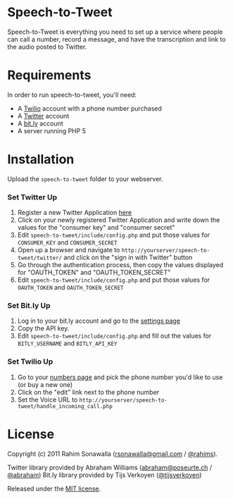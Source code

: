 Speech-to-Tweet
===============

Speech-to-Tweet is everything you need to set up a service where people can call a number, record a message, and have the transcription and link to the audio posted to Twitter.


Requirements
============

In order to run speech-to-tweet, you'll need:

* A [Twilio](http://www.twilio.com) account with a phone number purchased
* A [Twitter](http://twitter.com) account
* A [bit.ly](http://bit.ly) account
* A server running PHP 5


Installation
============

Upload the `speech-to-tweet` folder to your webserver.

### Set Twitter Up

1. Register a new Twitter Application [here](https://twitter.com/apps/new)
2. Click on your newly registered Twitter Application and write down the values for the "consumer key" and "consumer secret"
3. Edit `speech-to-tweet/include/config.php` and put those values for `CONSUMER_KEY` and `CONSUMER_SECRET`
4. Open up a browser and navigate to `http://yourserver/speech-to-tweet/twitter/` and click on the "sign in with Twitter" button
5. Go through the authentication process, then copy the values displayed for "OAUTH_TOKEN" and "OAUTH_TOKEN_SECRET"
6. Edit `speech-to-tweet/include/config.php` and put those values for `OAUTH_TOKEN` and `OAUTH_TOKEN_SECRET`


### Set Bit.ly Up

1. Log in to your bit.ly account and go to the [settings page](http://bit.ly/a/account)
2. Copy the API key.
3. Edit `speech-to-tweet/include/config.php` and fill out the values for `BITLY_USERNAME` and `BITLY_API_KEY`


### Set Twilio Up

1. Go to your [numbers page](https://www.twilio.com/user/account/phone-numbers/) and pick the phone number you'd like to use (or buy a new one)
2. Click on the "edit" link next to the phone number
3. Set the Voice URL to `http://yourserver/speech-to-tweet/handle_incoming_call.php`


License
=======

Copyright (c) 2011 Rahim Sonawalla ([rsonawalla@gmail.com](mailto:rsonawalla@gmail.com) / [@rahims](http://twitter.com/rahims)).

Twitter library provided by Abraham Williams ([abraham@poseurte.ch](mailto:abraham@poseurte.ch) / [@abraham](http://twitter.com/abraham))
Bit.ly library provided by Tijs Verkoyen ([@tijsverkoyen](http://twitter.com/tijsverkoyen))

Released under the [MIT license](http://www.opensource.org/licenses/mit-license.php).
